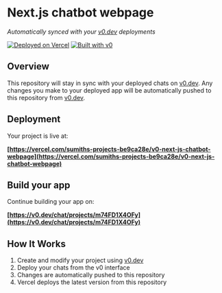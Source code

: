 # Next.js chatbot webpage

*Automatically synced with your [v0.dev](https://v0.dev) deployments*

[![Deployed on Vercel](https://img.shields.io/badge/Deployed%20on-Vercel-black?style=for-the-badge&logo=vercel)](https://vercel.com/sumiths-projects-be9ca28e/v0-next-js-chatbot-webpage)
[![Built with v0](https://img.shields.io/badge/Built%20with-v0.dev-black?style=for-the-badge)](https://v0.dev/chat/projects/m74FD1X4OFy)

## Overview

This repository will stay in sync with your deployed chats on [v0.dev](https://v0.dev).
Any changes you make to your deployed app will be automatically pushed to this repository from [v0.dev](https://v0.dev).

## Deployment

Your project is live at:

**[https://vercel.com/sumiths-projects-be9ca28e/v0-next-js-chatbot-webpage](https://vercel.com/sumiths-projects-be9ca28e/v0-next-js-chatbot-webpage)**

## Build your app

Continue building your app on:

**[https://v0.dev/chat/projects/m74FD1X4OFy](https://v0.dev/chat/projects/m74FD1X4OFy)**

## How It Works

1. Create and modify your project using [v0.dev](https://v0.dev)
2. Deploy your chats from the v0 interface
3. Changes are automatically pushed to this repository
4. Vercel deploys the latest version from this repository